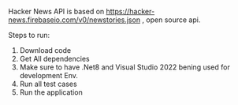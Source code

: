 Hacker News API is based on https://hacker-news.firebaseio.com/v0/newstories.json , open source api.

Steps to run:
1. Download code
2. Get All dependencies
3. Make sure to have .Net8 and Visual Studio 2022 bening used for development Env.
4. Run all test cases
5. Run the application
